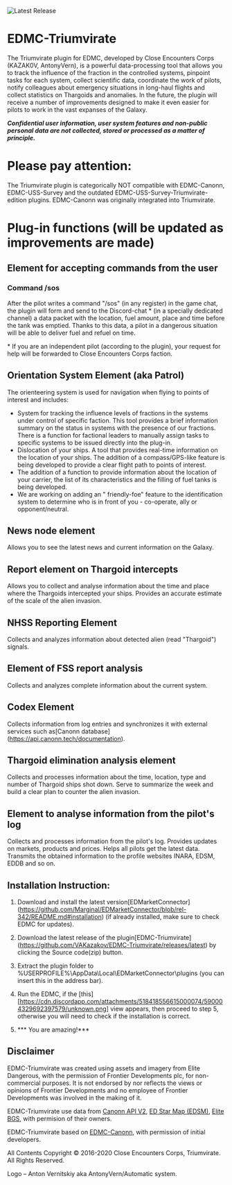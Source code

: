 ![Latest Release](https://img.shields.io/github/release/VAKazakov/EDMC-Triumvirate.svg)

# EDMC-Triumvirate
The Triumvirate plugin for EDMC, developed by Close Encounters Corps (KAZAK0V, AntonyVern), is a powerful data-processing tool that allows you to track the influence of the fraction in the controlled systems, pinpoint tasks for each system, collect scientific data, coordinate the work of pilots, notify colleagues about emergency situations in long-haul flights and collect statistics on Thargoids and anomalies. In the future, the plugin will receive a number of improvements designed to make it even easier for pilots to work in the vast expanses of the Galaxy.

***Confidential user information, user system features and non-public personal data are not collected, stored or processed as a matter of principle.***

# Please pay attention:

The Triumvirate plugin is categorically NOT compatible with EDMC-Canonn, EDMC-USS-Survey and the outdated EDMC-USS-Survey-Triumvirate-edition plugins. EDMC-Canonn was originally integrated into Triumvirate.

# Plug-in functions (will be updated as improvements are made)

## Element for accepting commands from the user

### Command /sos

After the pilot writes a command "/sos" (in any register) in the game chat, the plugin will form and send to the Discord-chat * (in a specially dedicated channel) a data packet with the location, fuel amount, place and time before the tank was emptied. Thanks to this data, a pilot in a dangerous situation will be able to deliver fuel and refuel on time.

\* If you are an independent pilot (according to the plugin), your request for help will be forwarded to Close Encounters Corps faction.

## Orientation System Element (aka Patrol)

The orienteering system is used for navigation when flying to points of interest and includes: 
 * System for tracking the influence levels of fractions in the systems under control of specific faction. This tool provides a brief information summary on the status in systems with the presence of our fractions. There is a function for factional leaders to manually assign tasks to specific systems to be issued directly into the plug-in.
 * Dislocation of your ships. A tool that provides real-time information on the location of your ships. The addition of a compass/GPS-like feature is being developed to provide a clear flight path to points of interest.
* The addition of a function to provide information about the location of your carrier, the list of its characteristics and the filling of fuel tanks is being developed.
* We are working on adding an " friendly-foe" feature to the identification system to determine who is in front of you - co-operate, ally or opponent/neutral.
 
## News node element

Allows you to see the latest news and current information on the Galaxy.

## Report element on Thargoid intercepts

Allows you to collect and analyse information about the time and place where the Thargoids intercepted your ships. Provides an accurate estimate of the scale of the alien invasion.

## NHSS Reporting Element

Collects and analyzes information about detected alien (read  "Thargoid") signals.

## Element of FSS report analysis

Collects and analyzes complete information about the current system.

## Codex Element

Collects information from log entries and synchronizes it with external services such as[Canonn database] (https://api.canonn.tech/documentation).

## Thargoid elimination analysis element

Collects and processes information about the time, location, type and number of Thargoid ships shot down. Serve to summarize the week and build a clear plan to counter the alien invasion.

## Element to analyse information from the pilot's log
Collects and processes information from the pilot's log. Provides updates on markets, products and prices. Helps all pilots get the latest data. Transmits the obtained information to the profile websites INARA, EDSM, EDDB and so on.

## Installation Instruction:

1) Download and install the latest version[EDMarketConnector] (https://github.com/Marginal/EDMarketConnector/blob/rel-342/README.md#installation) (if already installed, make sure to check EDMC for updates).

2) Download the latest release of the plugin[EDMC-Triumvirate] (https://github.com/VAKazakov/EDMC-Triumvirate/releases/latest) by clicking the Source code(zip) button.

3) Extract the plugin folder to %USERPROFILE%\AppData\Local\EDMarketConnector\plugins (you can insert this in the address bar).

4) Run the EDMC, if the [this] [https://cdn.discordapp.com/attachments/518418556615000074/590004329692397579/unknown.png] view appears, then proceed to step 5, otherwise you will need to check if the installation is correct.  
 
5) *** You are amazing!***
 
## Disclaimer
EDMC-Triumvirate was created using assets and imagery from Elite Dangerous, with the permission of Frontier Developments plc, for non-commercial purposes. It is not endorsed by nor reflects the views or opinions of Frontier Developments and no employee of Frontier Developments was involved in the making of it.

EDMC-Triumvirate use data from [Canonn API V2](https://docs.canonn.tech), [ED Star Map (EDSM)](https://www.edsm.net/), [Elite BGS](https://elitebgs.app/), with permision of their owners.

EDMC-Triumvirate based on [EDMC-Canonn](https://github.com/canonn-science/EDMC-Canonn), with permission of initial developers.

All Contents Copyright :copyright: 2016-2020 Close Encounters Corps, Triumvirate. All Rights Reserved.

Logo –  Anton Vernitskiy aka AntonyVern/Automatic system. 
